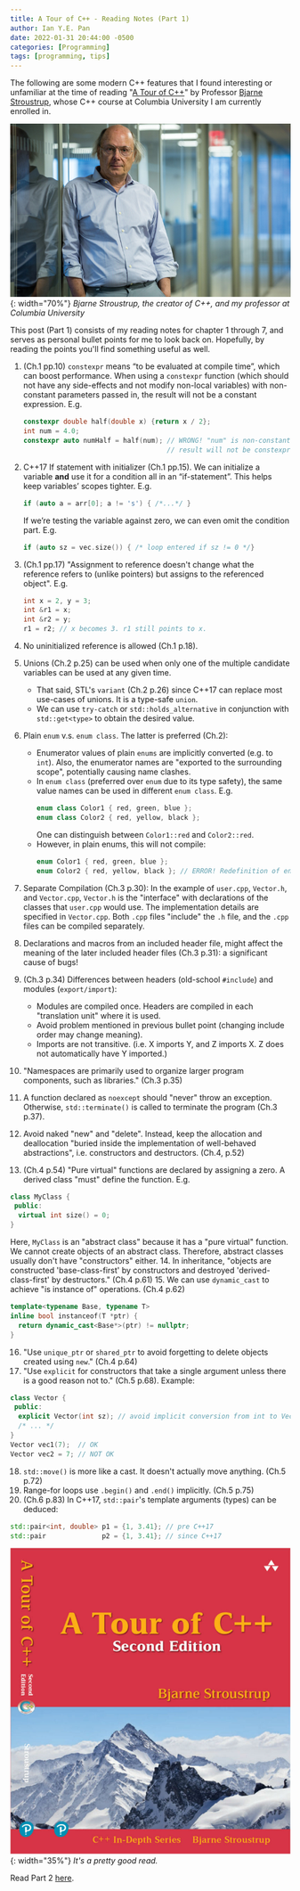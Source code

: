 ```yaml
---
title: A Tour of C++ - Reading Notes (Part 1)
author: Ian Y.E. Pan
date: 2022-01-31 20:44:00 -0500
categories: [Programming]
tags: [programming, tips]
---
```


The following are some modern C++ features that I found interesting or unfamiliar at the time of reading "[A Tour of C++](https://www.google.com/books/edition/_/UGtRtAEACAAJ?hl=en&sa=X&ved=2ahUKEwjRt8jLuN31AhWhZjUKHd2uC2sQre8FegQIFBAG)" by Professor [Bjarne Stroustrup](https://en.wikipedia.org/wiki/Bjarne_Stroustrup), whose C++ course at Columbia University I am currently enrolled in. 

![Bjarne](/images/bjarne.jpg){: width="70%"}
_Bjarne Stroustrup, the creator of C++, and my professor at Columbia University_

This post (Part 1) consists of my reading notes for chapter 1 through 7, and serves as personal bullet points for me to look back on. Hopefully, by reading the points you'll find something useful as well.

1. (Ch.1 pp.10) `constexpr` means “to be evaluated at compile time”, which can boost performance. When using a `constexpr` function (which should not have any side-effects and not modify non-local variables) with non-constant parameters passed in, the result will not be a constant expression. E.g.

   ```cpp
   constexpr double half(double x) {return x / 2};
   int num = 4.0;
   constexpr auto numHalf = half(num); // WRONG! "num" is non-constant, 
                                       // result will not be constexpr!
   ```
2. C++17 If statement with initializer (Ch.1 pp.15). We can initialize a variable **and** use it for a condition all in an “if-statement”. This helps keep variables’ scopes tighter. E.g.

   ```cpp
   if (auto a = arr[0]; a != 's') { /*...*/ }
   ```

   If we’re testing the variable against zero, we can even omit the condition part. E.g.

   ```cpp
   if (auto sz = vec.size()) { /* loop entered if sz != 0 */}
   ```

3. (Ch.1 pp.17) "Assignment to reference doesn't change what the reference refers to (unlike pointers) but assigns to the referenced object". E.g.
   ```cpp
   int x = 2, y = 3;
   int &r1 = x;
   int &r2 = y;
   r1 = r2; // x becomes 3. r1 still points to x.
   ```
4. No uninitialized reference is allowed (Ch.1 p.18).
5. Unions (Ch.2 p.25) can be used when only one of the multiple candidate variables can be used at any given time.
   - That said, STL's `variant` (Ch.2 p.26) since C++17 can replace most use-cases of unions. It is a type-safe `union`.
   - We can use `try-catch` or `std::holds_alternative` in conjunction with `std::get<type>` to obtain the desired value.
6. Plain `enum` v.s. `enum class`. The latter is preferred (Ch.2):
   - Enumerator values of plain `enums` are implicitly converted (e.g. to `int`). Also, the enumerator names are "exported to the surrounding scope", potentially causing name clashes.
   - In `enum class` (preferred over `enum` due to its type safety), the same value names can be used in different `enum class`. E.g.
     ```cpp
     enum class Color1 { red, green, blue };
     enum class Color2 { red, yellow, black };
     ```
      One can distinguish between `Color1::red` and `Color2::red`.
   - However, in plain enums, this will not compile:
     ```cpp
     enum Color1 { red, green, blue };
     enum Color2 { red, yellow, black }; // ERROR! Redefinition of enumerator 'red'.
     ```
7. Separate Compilation (Ch.3 p.30): In the example of `user.cpp`, `Vector.h`, and `Vector.cpp`, `Vector.h` is the "interface" with declarations of the classes that `user.cpp` would use. The implementation details are specified in `Vector.cpp`. Both `.cpp` files "include" the `.h` file, and the `.cpp` files can be compiled separately.
8. Declarations and macros from an included header file, might affect the meaning of the later included header files (Ch.3 p.31): a significant cause of bugs!
9. (Ch.3 p.34) Differences between headers (old-school `#include`) and modules (`export/import`):
   - Modules are compiled once. Headers are compiled in each "translation unit" where it is used.
   - Avoid problem mentioned in previous bullet point (changing include order may change meaning).
   - Imports are not transitive. (i.e. X imports Y, and Z imports X. Z does not automatically have Y imported.)
10. "Namespaces are primarily used to organize larger program components, such as libraries." (Ch.3 p.35)
11. A function declared as `noexcept` should "never" throw an exception. Otherwise, `std::terminate()` is called to terminate the program (Ch.3 p.37).
12. Avoid naked "new" and "delete". Instead, keep the allocation and deallocation "buried inside the implementation of well-behaved abstractions", i.e. constructors and destructors. (Ch.4, p.52)
13. (Ch.4 p.54) "Pure virtual" functions are declared by assigning a zero. A derived class "must" define the function. E.g.
```cpp
class MyClass {
 public:
  virtual int size() = 0;
}
```
   Here, `MyClass` is an "abstract class" because it has a "pure virtual" function. We cannot create objects of an abstract class. Therefore, abstract classes usually don't have "constructors" either.
14. In inheritance, "objects are constructed 'base-class-first' by constructors and destroyed 'derived-class-first' by destructors." (Ch.4 p.61)
15. We can use `dynamic_cast` to achieve "is instance of" operations. (Ch.4 p.62)
```cpp
template<typename Base, typename T>
inline bool instanceof(T *ptr) {
  return dynamic_cast<Base*>(ptr) != nullptr;
}
```
16. "Use `unique_ptr` or `shared_ptr` to avoid forgetting to delete objects created using `new`." (Ch.4 p.64)
17. "Use `explicit` for constructors that take a single argument unless there is a good reason not to." (Ch.5 p.68). Example:
```cpp
class Vector {
 public:
  explicit Vector(int sz); // avoid implicit conversion from int to Vector
  /* ... */
}
Vector vec1(7);  // OK
Vector vec2 = 7; // NOT OK
```
18. `std::move()` is more like a cast. It doesn't actually move anything. (Ch.5 p.72)
19. Range-for loops use `.begin()` and `.end()` implicitly. (Ch.5 p.75)
20. (Ch.6 p.83) In C++17, `std::pair`'s template arguments (types) can be deduced:
```cpp
std::pair<int, double> p1 = {1, 3.41}; // pre C++17
std::pair              p2 = {1, 3.41}; // since C++17
```

![A Tour of Cpp](/images/cpp-book.jpg){: width="35%"}
_It's a pretty good read._


Read Part 2 [here](../cpp-notes-pt2).
